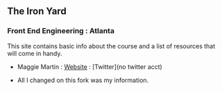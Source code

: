 ## The Iron Yard
### Front End Engineering : Atlanta

This site contains basic info about the course and a list of resources that will come in handy.
* Maggie Martin : [Website](http://theartofeasing.wordpress.com/) : [Twitter](no twitter acct)


* All I changed on this fork was my information.
